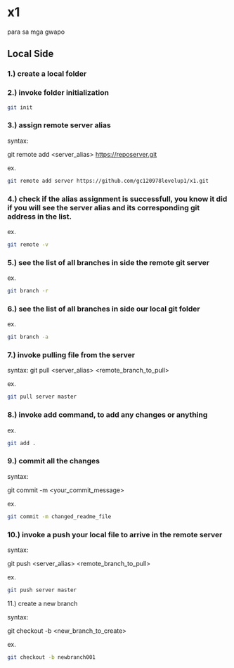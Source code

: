 # x1
para sa mga gwapo

## Local Side

### 1.) create a local folder

### 2.) invoke folder initialization 

```sh
git init
```

### 3.) assign remote server alias

syntax:

git remote add <server_alias> <https://reposerver.git>

ex.
```sh
git remote add server https://github.com/gc120978levelup1/x1.git 
```

### 4.) check if the alias assignment is successfull, you know it did if you will see the server alias and its corresponding git address in the list.

ex.
```sh
git remote -v
```

### 5.) see the list of all branches in side the remote git server 

ex.
```sh
git branch -r
```

### 6.) see the list of all branches in side our local git folder  

ex.
```sh
git branch -a
```

### 7.)  invoke pulling file from the server

syntax:
git pull <server_alias> <remote_branch_to_pull>

ex.
```sh
git pull server master
```

### 8.) invoke add command, to add any changes or anything

ex.
```sh
git add .
```

### 9.) commit all the changes

syntax:

git commit -m <your_commit_message>

ex.
```sh
git commit -m changed_readme_file
```

### 10.) invoke a push your local file to arrive in the remote server

syntax:

git push <server_alias> <remote_branch_to_pull>

ex.
```sh
git push server master
```

11.) create a new branch
 
syntax:

git checkout -b <new_branch_to_create>

ex.
```sh
git checkout -b newbranch001
```